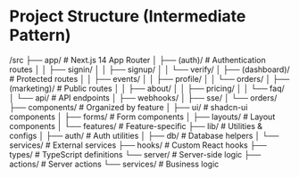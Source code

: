 # Project Structure (Intermediate Pattern)

/src
├── app/                    # Next.js 14 App Router
│   ├── (auth)/            # Authentication routes
│   │   ├── signin/
│   │   ├── signup/
│   │   └── verify/
│   ├── (dashboard)/       # Protected routes
│   │   ├── events/
│   │   ├── profile/
│   │   └── orders/
│   ├── (marketing)/       # Public routes
│   │   ├── about/
│   │   ├── pricing/
│   │   └── faq/
│   └── api/              # API endpoints
│       ├── webhooks/
│       ├── sse/
│       └── orders/
├── components/           # Organized by feature
│   ├── ui/              # shadcn-ui components
│   ├── forms/           # Form components
│   ├── layouts/         # Layout components
│   └── features/        # Feature-specific
├── lib/                 # Utilities & configs
│   ├── auth/           # Auth utilities
│   ├── db/             # Database helpers
│   └── services/       # External services
├── hooks/              # Custom React hooks
├── types/              # TypeScript definitions
└── server/             # Server-side logic
    ├── actions/        # Server actions
    └── services/       # Business logic
